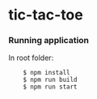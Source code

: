 # tic-tac-toe

### Running application

In root folder:

```
	$ npm install
	$ npm run build
	$ npm run start
```
